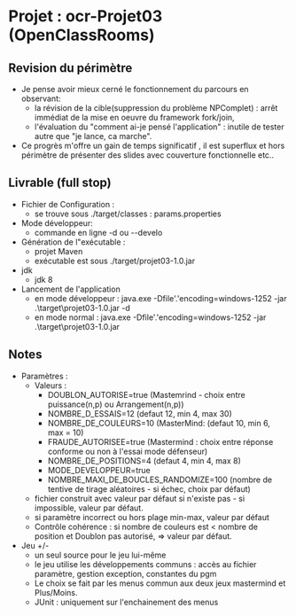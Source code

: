 # Projet : ocr-Projet03 (OpenClassRooms)
## Revision du périmètre
- Je pense avoir mieux cerné le fonctionnement du parcours en observant:
  - la révision de la cible(suppression du problème NPComplet) : arrêt immédiat de la mise en oeuvre du framework fork/join,  
  - l'évaluation du "comment ai-je pensé l'application" : inutile de tester autre que "je lance, ca marche".
 - Ce progrès m'offre un gain de temps significatif , il est superflux et hors périmètre de présenter des slides avec couverture fonctionnelle etc..
## Livrable (full stop)
- Fichier de Configuration :
  - se trouve  sous ./target/classes : params.properties
- Mode développeur: 
  - commande en ligne -d  ou --develo
- Génération de l"exécutable :
  - projet Maven
  - exécutable est sous ./target/projet03-1.0.jar
- jdk
  - jdk 8
- Lancement de l'application 
  - en mode développeur : java.exe -Dfile'.'encoding=windows-1252 -jar .\target\projet03-1.0.jar -d
  - en mode normal :  java.exe -Dfile'.'encoding=windows-1252 -jar .\target\projet03-1.0.jar
## Notes
- Paramètres :
  - Valeurs :
    - DOUBLON_AUTORISE=true  (Mastemrind - choix entre puissance(n,p) ou Arrangement(n,p))
    - NOMBRE_D_ESSAIS=12     (defaut 12, min 4, max 30)
    - NOMBRE_DE_COULEURS=10   (MasterMind:   (defaut 10, min 6, max = 10)
    - FRAUDE_AUTORISEE=true  (Mastermind : choix entre réponse conforme ou non à l'essai mode défenseur)
    - NOMBRE_DE_POSITIONS=4   (defaut 4, min 4, max 8)
    - MODE_DEVELOPPEUR=true
    - NOMBRE_MAXI_DE_BOUCLES_RANDOMIZE=100  (nombre de tentive de tirage aléatoires - si échec, choix par défaut)
  - fichier construit avec valeur par défaut si n'existe pas - si impossible, valeur par défaut.
  - si paramètre incorrect ou hors plage min-max, valeur par défaut
  - Contrôle cohérence : si nombre de couleurs est < nombre de position et Doublon pas autorisé, => valeur par défaut.
- Jeu +/-
  - un seul source pour le jeu lui-même
  - le jeu utilise les développements communs : accès au fichier paramètre, gestion exception, constantes du pgm
  - Le choix se fait par les menus commun aux deux jeux mastermind et Plus/Moins.
  - JUnit :   uniquement sur l'enchainement des menus 




      
 

 
